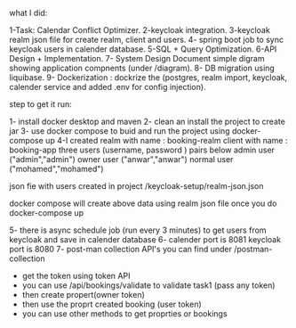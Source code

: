 what I did: 

1-Task: Calendar Conflict Optimizer.
2-keycloak integration.
3-keycloak realm json file for create realm, client and users.
4- spring boot job to sync keycloak users in calender database.
5-SQL + Query Optimization.
6-API Design + Implementation.
7- System Design Document simple digram showing application compnents (under /diagram).
8- DB migration using liquibase.
9- Dockerization : dockrize the (postgres, realm import, keycloak, calender service and added .env for config injection).

step to get it run:

1- install docker desktop and maven
2- clean an install the project to create jar
3- use docker compose to buid and run the project using docker-compose up
4-I created
 realm with name : booking-realm
client with name : booking-app 
three users
(username, password )  pairs below
admin user ("admin","admin")
owner user ("anwar","anwar")
normal user ("mohamed","mohamed")

json fie with users created in project /keycloak-setup/realm-json.json

docker compose will create above data using realm json file once you do docker-compose up

5- there is async schedule job (run every 3 minutes) to get users from keycloak and save in calender database
6- calender port is 8081  keycloak port is 8080
7- post-man collection API's you can find under /postman-collection
 - get the token using token API
 - you can use /api/bookings/validate to validate task1 (pass any token)
- then create propert(owner token)
- then use the proprt created booking (user token)
- you can use other methods to get proprties or bookings
